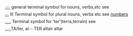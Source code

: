 [𓏛](𓏛) general terminal symbol for nouns, verbs,etc see  
[𓏥](𓏥) III Terminal symbol for plural nouns, verbs etc see [numbers](Numbers)  
[𓇾](𓇾) Terminal symbol for ‘ter’(terra,terrain) see  
[𓇿](𓇿)TA/ter, al𓏛TER altair altar  